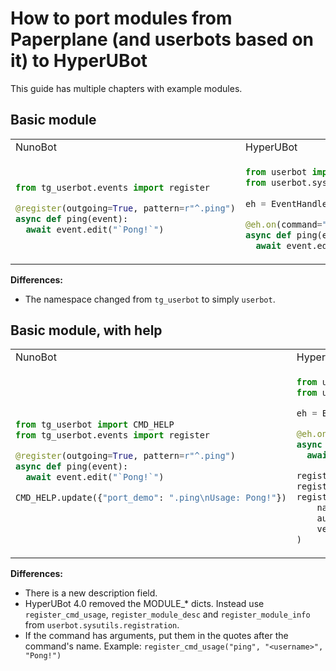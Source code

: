 # How to port modules from Paperplane (and userbots based on it) to HyperUBot
This guide has multiple chapters with example modules.
## Basic module
<table>
<tr>
<td> NunoBot </td> <td> HyperUBot </td>
</tr>
<tr>
<td>

```python
from tg_userbot.events import register

@register(outgoing=True, pattern=r"^.ping")
async def ping(event):
  await event.edit("`Pong!`")
```

</td>
<td>

```python
from userbot import tgclient
from userbot.sysutils.event_handler import EventHandler
  
eh = EventHandler()

@eh.on(command="ping", hasArgs=True, outgoing=True)
async def ping(event):
  await event.edit("`Pong!`")
```

</td>
</tr>
</table>

**Differences:**

- The namespace changed from `tg_userbot` to simply `userbot`.
## Basic module, with help
<table>
<tr>
<td> NunoBot </td> <td> HyperUBot </td>
</tr>
<tr>
<td>

```python
from tg_userbot import CMD_HELP
from tg_userbot.events import register

@register(outgoing=True, pattern=r"^.ping")
async def ping(event):
  await event.edit("`Pong!`")

CMD_HELP.update({"port_demo": ".ping\nUsage: Pong!"})
```

</td>
<td> 

```python
from userbot.sysutils.registration import register_cmd_usage, register_module_desc, register_module_info
from userbot.sysutils.event_handler import EventHandler

eh = EventHandler()

@eh.on(command="ping", hasArgs=True, outgoing=True)
async def ping(event):
  await event.edit("`Pong!`")

register_module_desc("A demonstration module.")
register_cmd_usage("ping", "", "Pong!")
register_module_info(
    name="Demo module",
    authors="You",
    version="1.0"
)
```

</td>
</tr>
</table>

**Differences:**

- There is a new description field.
- HyperUBot 4.0 removed the MODULE_* dicts. Instead use `register_cmd_usage`, `register_module_desc` and `register_module_info` from `userbot.sysutils.registration`.
- If the command has arguments, put them in the quotes after the command's name. Example: `register_cmd_usage("ping", "<username>", "Pong!")`

